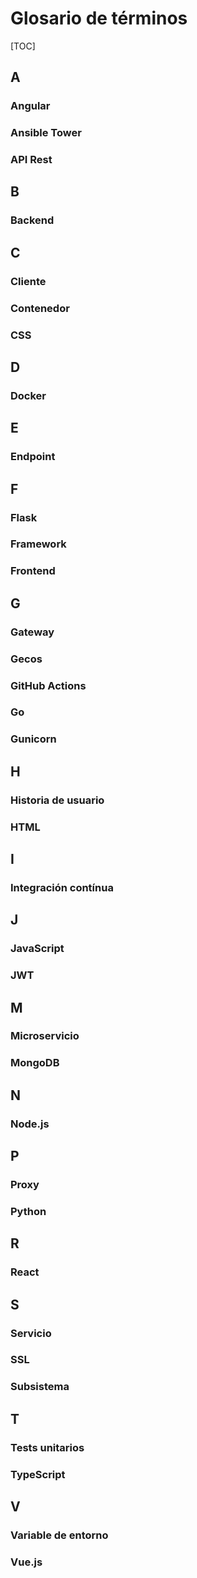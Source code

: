# Glosario de términos

[TOC]

## A

### Angular

### Ansible Tower

### API Rest



## B

### Backend



## C

### Cliente

### Contenedor

### CSS



## D

### Docker



## E

### Endpoint



## F

### Flask

### Framework

### Frontend



## G

### Gateway

### Gecos

### GitHub Actions

### Go

### Gunicorn



## H

### Historia de usuario

### HTML



## I

### Integración contínua



## J

### JavaScript

### JWT



## M

### Microservicio

### MongoDB



## N

### Node.js



## P

### Proxy

### Python



## R

### React



## S

### Servicio

### SSL

### Subsistema



## T

### Tests unitarios

### TypeScript



## V

### Variable de entorno

### Vue.js





